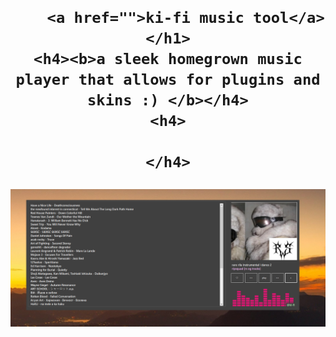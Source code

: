 <div align="center">
    <h1>
       
        <a href="">ki-fi music tool</a>
    </h1>
    <h4><b>a sleek homegrown music player that allows for plugins and skins :) </b></h4>
    <h4>
     
    </h4>
    
</div>

### [![Website Screenshot](screenshot.png)](https://github.com/heyseppy/ki-fi/)
